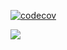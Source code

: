 [![codecov](https://codecov.io/gh/krypton-byte/relix/branch/master/graph/badge.svg?token=1HLHCRR5AS)](https://codecov.io/gh/krypton-byte/relix)

<img src="https://codecov.io/gh/krypton-byte/relix/branch/master/graphs/sunburst.svg?token=1HLHCRR5AS">